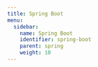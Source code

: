 ```yaml
---
title: Spring Boot
menu:
  sidebar:
    name: Spring Boot
    identifier: spring-boot
    parent: spring
    weight: 10
---
```

